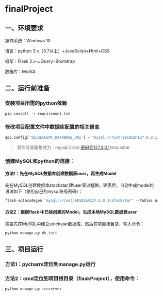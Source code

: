# finalProject

## 一、环境要求

操作系统：Windows 10

语言：python 3.x（3.7以上）+JavaScript+Html+CSS

框架：Flask 2.x+JQuery+Bootstrap

数据库：MySQL

## 二、运行前准备

### 安装项目所需的python依赖

```python
pip install -r requirement.txt
```

### 修改项目配置文件中数据库配置的相关信息

```python
app.config['SQLALCHEMY_DATABASE_URI'] = "mysql://root:991022@127.0.0.1/stockstar"
```

> 双引号里面格式为：mysql://root:密码@127.0.0.1/stockstar

### 创建MySQL和python的连接：

#### 方法1：先在MySQL数据库创建数据表user，再生成Model

先在MySQL创建数据库stockstar,建user表过程略，建表后，自动生成model的语法如下（使用自己的mysql账号密码）：

```python
flask-sqlacodegen "mysql://root:991022@127.0.0.1/stockstar" --tables user --outfile "common/models/user.py"  --flask
```

#### 方法2：根据flask 中已经创建的Model，生成本地MySQL数据表user

需要先在MySQL中建立stockstar数据库，然后在项目根目录，输入命令：

```python
python manage.py db_init
```

## 三、项目运行

### 方法1：pycharm定位到manage.py运行

### 方法2：cmd定位到项目根目录（flaskProject），使用命令：

```
python manage.py runserver
```


